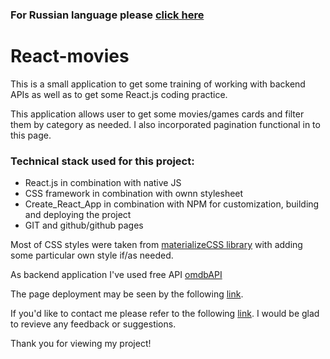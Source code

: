 ### For Russian language please [click here](./README_ru.md)

# React-movies

This is a small application to get some training of working with backend APIs as well as to get some React.js coding practice.

This application allows user to get some movies/games cards and filter them by category as needed. I also incorporated pagination functional in to this page.

### Technical stack used for this project:

- React.js in combination with native JS
- CSS framework in combination with ownn stylesheet
- Create_React_App in combination with NPM for customization, building and deploying the project
- GIT and github/github pages

Most of CSS styles were taken from [materializeCSS library](https://materializecss.com/) with adding some particular own style if/as needed.

As backend application I've used free API [omdbAPI](http://www.omdbapi.com/)

The page deployment may be seen by the following [link](###).

If you'd like to contact me please refer to the following [link](mailto:nikolay.krishtopa@gmail.com). I would be glad to revieve any feedback or suggestions.

Thank you for viewing my project!
